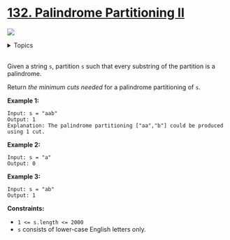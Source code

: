 # [132. Palindrome Partitioning II](https://leetcode-cn.com/problems/palindrome-partitioning-ii/)

![](https://img.shields.io/badge/Difficulty-Hard-red.svg)

<details>
<summary>Topics</summary>

* [`Dynamic Programming`](https://leetcode-cn.com/tag/dynamic-programming/)

</details>
<br />

Given a string `s`, partition `s` such that every substring of the partition is a palindrome.

Return *the minimum cuts needed* for a palindrome partitioning of `s`.

**Example 1:**

```
Input: s = "aab"
Output: 1
Explanation: The palindrome partitioning ["aa","b"] could be produced using 1 cut.
```

**Example 2:**

```
Input: s = "a"
Output: 0
```

**Example 3:**

```
Input: s = "ab"
Output: 1
```

**Constraints:**

 + `1 <= s.length <= 2000`
 + `s` consists of lower-case English letters only.
